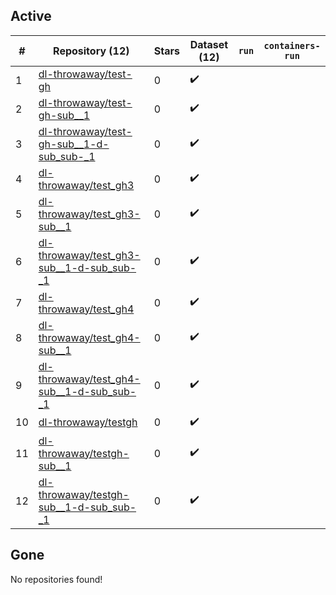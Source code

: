 ## Active
| # | Repository (12) | Stars | Dataset (12) | `run` | `containers-run` |
| --- | --- | --- | --- | --- | --- |
| 1 | [dl-throwaway/test-gh](https://github.com/dl-throwaway/test-gh) | 0 | :heavy_check_mark: |  |  |
| 2 | [dl-throwaway/test-gh-sub__1](https://github.com/dl-throwaway/test-gh-sub__1) | 0 | :heavy_check_mark: |  |  |
| 3 | [dl-throwaway/test-gh-sub__1-d-sub_sub-_1](https://github.com/dl-throwaway/test-gh-sub__1-d-sub_sub-_1) | 0 | :heavy_check_mark: |  |  |
| 4 | [dl-throwaway/test_gh3](https://github.com/dl-throwaway/test_gh3) | 0 | :heavy_check_mark: |  |  |
| 5 | [dl-throwaway/test_gh3-sub__1](https://github.com/dl-throwaway/test_gh3-sub__1) | 0 | :heavy_check_mark: |  |  |
| 6 | [dl-throwaway/test_gh3-sub__1-d-sub_sub-_1](https://github.com/dl-throwaway/test_gh3-sub__1-d-sub_sub-_1) | 0 | :heavy_check_mark: |  |  |
| 7 | [dl-throwaway/test_gh4](https://github.com/dl-throwaway/test_gh4) | 0 | :heavy_check_mark: |  |  |
| 8 | [dl-throwaway/test_gh4-sub__1](https://github.com/dl-throwaway/test_gh4-sub__1) | 0 | :heavy_check_mark: |  |  |
| 9 | [dl-throwaway/test_gh4-sub__1-d-sub_sub-_1](https://github.com/dl-throwaway/test_gh4-sub__1-d-sub_sub-_1) | 0 | :heavy_check_mark: |  |  |
| 10 | [dl-throwaway/testgh](https://github.com/dl-throwaway/testgh) | 0 | :heavy_check_mark: |  |  |
| 11 | [dl-throwaway/testgh-sub__1](https://github.com/dl-throwaway/testgh-sub__1) | 0 | :heavy_check_mark: |  |  |
| 12 | [dl-throwaway/testgh-sub__1-d-sub_sub-_1](https://github.com/dl-throwaway/testgh-sub__1-d-sub_sub-_1) | 0 | :heavy_check_mark: |  |  |

## Gone
No repositories found!
